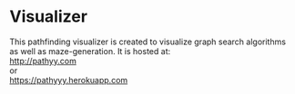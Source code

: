 # Visualizer
This pathfinding visualizer is created to visualize graph search algorithms as well as maze-generation.
It is hosted at:  
http://pathyy.com  
or  
https://pathyyy.herokuapp.com  

